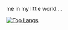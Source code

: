 me in my little world....

[![Top Langs](https://github-readme-stats.vercel.app/api/top-langs/?username=taimoor06&layout=donut&theme=gruvbox&show_icons=true)](https://github.com/anuraghazra/github-readme-stats)
